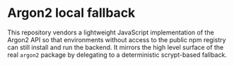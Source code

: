 # Argon2 local fallback

This repository vendors a lightweight JavaScript implementation of the Argon2 API
so that environments without access to the public npm registry can still install
and run the backend. It mirrors the high level surface of the real `argon2`
package by delegating to a deterministic scrypt-based fallback.
